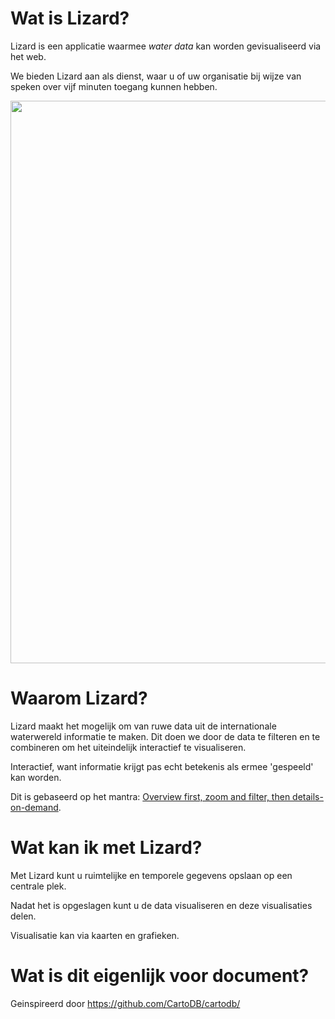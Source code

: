 # Wat is Lizard? #

Lizard is een applicatie waarmee *water data* kan worden gevisualiseerd via het web.

We bieden Lizard aan als dienst, waar u of uw organisatie bij wijze van speken over vijf minuten toegang kunnen hebben.

<img src="https://dl.dropboxusercontent.com/u/135100/Screen%20Shot%202013-08-15%20at%203.56.41%20PM.png" width="900px">


# Waarom Lizard? #

Lizard maakt het mogelijk om van ruwe data uit de internationale waterwereld informatie te maken.
Dit doen we door de data te filteren en te combineren om het uiteindelijk interactief te visualiseren.

Interactief, want informatie krijgt pas echt betekenis als ermee 'gespeeld' kan worden.

Dit is gebaseerd op het mantra: [Overview first, zoom and filter, then details-on-demand](http://dl.acm.org/citation.cfm?id=834354).


# Wat kan ik met Lizard? #

Met Lizard kunt u ruimtelijke en temporele gegevens opslaan op een centrale plek.

Nadat het is opgeslagen kunt u de data visualiseren en deze visualisaties delen.

Visualisatie kan via kaarten en grafieken.


 


# Wat is dit eigenlijk voor document? #

Geinspireerd door https://github.com/CartoDB/cartodb/



